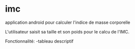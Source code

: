 # imc

 application android pour calculer l'indice de masse corporelle
 
 L'utilisateur saisit sa taille et son poids pour le calcu de l'IMC.
 
 Fonctionnalité: -tableau descriptif
